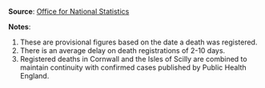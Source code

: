 **Source**: <a href="https://www.ons.gov.uk/peoplepopulationandcommunity/healthandsocialcare/causesofdeath/datasets/deathregistrationsandoccurrencesbylocalauthorityandhealthboard" target="_blank">Office for National Statistics</a>    

**Notes**:    
1. These are provisional figures based on the date a death was registered.    
2. There is an average delay on death registrations of 2-10 days.     
3. Registered deaths in Cornwall and the Isles of Scilly are combined to maintain continuity with confirmed cases published by Public Health England.

